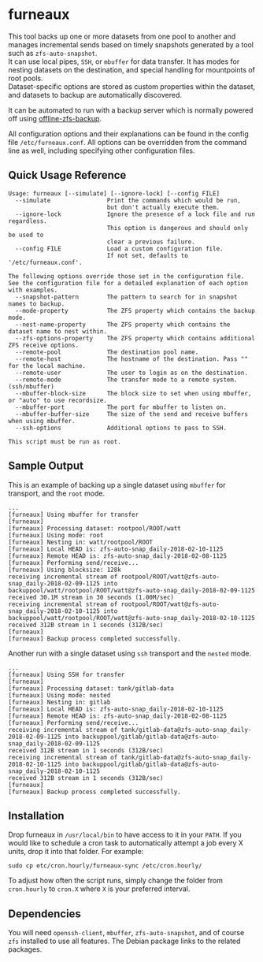 # furneaux

This tool backs up one or more datasets from one pool to another and manages incremental sends based on timely snapshots generated by a tool such as `zfs-auto-snapshot`.  
It can use local pipes, `SSH`, or `mbuffer` for data transfer. It has modes for nesting datasets on the destination, and special handling for mountpoints of root pools.  
Dataset-specific options are stored as custom properties within the dataset, and datasets to backup are automatically discovered.

It can be automated to run with a backup server which is normally powered off using [offline-zfs-backup](https://github.com/TheUbuntuGuy/offline-zfs-backup).

All configuration options and their explanations can be found in the config file `/etc/furneaux.conf`. All options can be overridden from the command line as well, including specifying other configuration files.

## Quick Usage Reference
```
Usage: furneaux [--simulate] [--ignore-lock] [--config FILE]
  --simulate                Print the commands which would be run,
                            but don't actually execute them.
  --ignore-lock             Ignore the presence of a lock file and run regardless.
                            This option is dangerous and should only be used to
                            clear a previous failure.
  --config FILE             Load a custom configuration file.
                            If not set, defaults to '/etc/furneaux.conf'.

The following options override those set in the configuration file.
See the configuration file for a detailed explanation of each option with examples.
  --snapshot-pattern        The pattern to search for in snapshot names to backup.
  --mode-property           The ZFS property which contains the backup mode.
  --nest-name-property      The ZFS property which contains the dataset name to nest within.
  --zfs-options-property    The ZFS property which contains additional ZFS receive options.
  --remote-pool             The destination pool name.
  --remote-host             The hostname of the destination. Pass "" for the local machine.
  --remote-user             The user to login as on the destination.
  --remote-mode             The transfer mode to a remote system. (ssh/mbuffer)
  --mbuffer-block-size      The block size to set when using mbuffer, or "auto" to use recordsize.
  --mbuffer-port            The port for mbuffer to listen on.
  --mbuffer-buffer-size     The size of the send and receive buffers when using mbuffer.
  --ssh-options             Additional options to pass to SSH.

This script must be run as root.
```

## Sample Output
This is an example of backing up a single dataset using `mbuffer` for transport, and the `root` mode.
```
...
[furneaux] Using mbuffer for transfer
[furneaux]
[furneaux] Processing dataset: rootpool/ROOT/watt
[furneaux] Using mode: root
[furneaux] Nesting in: watt/rootpool/ROOT
[furneaux] Local HEAD is: zfs-auto-snap_daily-2018-02-10-1125
[furneaux] Remote HEAD is: zfs-auto-snap_daily-2018-02-08-1125
[furneaux] Performing send/receive...
[furneaux] Using blocksize: 128k
receiving incremental stream of rootpool/ROOT/watt@zfs-auto-snap_daily-2018-02-09-1125 into backuppool/watt/rootpool/ROOT/watt@zfs-auto-snap_daily-2018-02-09-1125
received 30.1M stream in 30 seconds (1.00M/sec)
receiving incremental stream of rootpool/ROOT/watt@zfs-auto-snap_daily-2018-02-10-1125 into backuppool/watt/rootpool/ROOT/watt@zfs-auto-snap_daily-2018-02-10-1125
received 312B stream in 1 seconds (312B/sec)
[furneaux]
[furneaux] Backup process completed successfully.
```

Another run with a single dataset using `ssh` transport and the `nested` mode.
```
...
[furneaux] Using SSH for transfer
[furneaux] 
[furneaux] Processing dataset: tank/gitlab-data
[furneaux] Using mode: nested
[furneaux] Nesting in: gitlab
[furneaux] Local HEAD is: zfs-auto-snap_daily-2018-02-10-1125
[furneaux] Remote HEAD is: zfs-auto-snap_daily-2018-02-08-1125
[furneaux] Performing send/receive...
receiving incremental stream of tank/gitlab-data@zfs-auto-snap_daily-2018-02-09-1125 into backuppool/gitlab/gitlab-data@zfs-auto-snap_daily-2018-02-09-1125
received 312B stream in 1 seconds (312B/sec)
receiving incremental stream of tank/gitlab-data@zfs-auto-snap_daily-2018-02-10-1125 into backuppool/gitlab/gitlab-data@zfs-auto-snap_daily-2018-02-10-1125
received 312B stream in 1 seconds (312B/sec)
[furneaux] 
[furneaux] Backup process completed successfully.
```

## Installation
Drop furneaux in `/usr/local/bin` to have access to it in your `PATH`.
If you would like to schedule a cron task to automatically attempt a job every X units, drop it into that folder. For example:
```
sudo cp etc/cron.hourly/furneaux-sync /etc/cron.hourly/
```
To adjust how often the script runs, simply change the folder from `cron.hourly` to `cron.X` where `X` is your preferred interval.

## Dependencies
You will need `openssh-client`, `mbuffer`, `zfs-auto-snapshot`, and of course `zfs` installed to use all features. The Debian package links to the related packages.